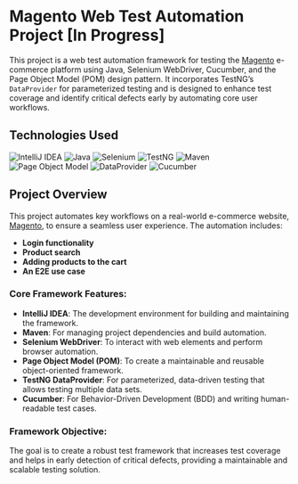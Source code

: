 # Magento Web Test Automation Project [In Progress]

This project is a web test automation framework for testing the [Magento](https://magento.softwaretestingboard.com/)
e-commerce platform using Java, Selenium WebDriver, Cucumber, and the Page Object Model (POM) design pattern. It
incorporates TestNG’s `DataProvider` for parameterized testing and is designed to enhance test coverage and identify
critical defects early by automating core user workflows.

## Technologies Used

![IntelliJ IDEA](https://img.shields.io/badge/IntelliJ_IDEA-000000?style=for-the-badge&logo=intellijidea&logoColor=white)
![Java](https://img.shields.io/badge/Java-ED8B00?style=for-the-badge&logo=java&logoColor=white)
![Selenium](https://img.shields.io/badge/Selenium-43B02A?style=for-the-badge&logo=selenium&logoColor=white)
![TestNG](https://img.shields.io/badge/TestNG-FF6F00?style=for-the-badge&logo=testng&logoColor=white)
![Maven](https://img.shields.io/badge/Maven-C71A36?style=for-the-badge&logo=apache-maven&logoColor=white)
![Page Object Model](https://img.shields.io/badge/Page%20Object%20Model-POM-blue?style=for-the-badge)
![DataProvider](https://img.shields.io/badge/DataProvider-TestNG-blue?style=for-the-badge&logo=testng)
![Cucumber](https://img.shields.io/badge/Cucumber-23D96C?style=for-the-badge&logo=cucumber&logoColor=white)

## Project Overview

This project automates key workflows on a real-world e-commerce
website, [Magento](https://magento.softwaretestingboard.com/), to ensure a seamless user experience. The automation
includes:

- **Login functionality**
- **Product search**
- **Adding products to the cart**
- **An E2E use case**

### Core Framework Features:

- **IntelliJ IDEA**: The development environment for building and maintaining the framework.
- **Maven**: For managing project dependencies and build automation.
- **Selenium WebDriver**: To interact with web elements and perform browser automation.
- **Page Object Model (POM)**: To create a maintainable and reusable object-oriented framework.
- **TestNG DataProvider**: For parameterized, data-driven testing that allows testing multiple data sets.
- **Cucumber**: For Behavior-Driven Development (BDD) and writing human-readable test cases.

### Framework Objective:

The goal is to create a robust test framework that increases test coverage and helps in early detection of critical
defects, providing a maintainable and scalable testing solution.


